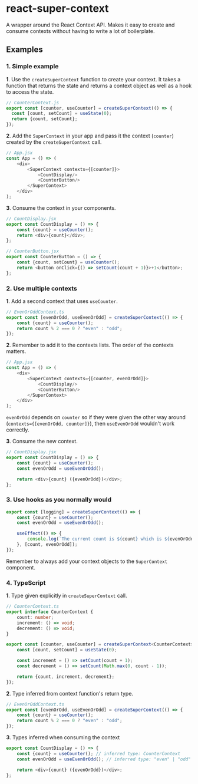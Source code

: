 # react-super-context

A wrapper around the React Context API. Makes it easy to create and consume contexts without having to write a lot of boilerplate.

## Examples

### 1. Simple example

**1**. Use the `createSuperContext` function to create your context. It takes a function that returns the state and returns a context object as well as a hook to access the state. 
```javascript
// CounterContext.js
export const [counter, useCounter] = createSuperContext(() => {
  const [count, setCount] = useState(0);
  return {count, setCount};
});
```
**2**. Add the `SuperContext` in your app and pass it the context (`counter`) created by the `createSuperContext` call. 
```javascript
// App.jsx
const App = () => (
    <div>
        <SuperContext contexts={[counter]}>
            <CountDisplay/>
            <CounterButton/>
        </SuperContext>
    </div>
);
```

**3**. Consume the context in your components.
```javascript
// CountDisplay.jsx
export const CountDisplay = () => {
    const {count} = useCounter();
    return <div>{count}</div>;
};

// CounterButton.jsx 
export const CounterButton = () => {
    const {count, setCount} = useCounter();
    return <button onClick={() => setCount(count + 1)}>+1</button>;
};
```

### 2. Use multiple contexts

**1**. Add a second context that uses `useCounter`.

```javascript
// EvenOrOddContext.ts
export const [evenOrOdd, useEvenOrOdd] = createSuperContext(() => {
    const {count} = useCounter();
    return count % 2 === 0 ? "even" : "odd";
});
```

**2**. Remember to add it to the contexts lists. The order of the contexts matters.
```javascript
// App.jsx
const App = () => (
    <div>
        <SuperContext contexts={[counter, evenOrOdd]}>
            <CountDisplay/>
            <CounterButton/>
        </SuperContext>
    </div>
);
```

`evenOrOdd` depends on `counter` so if they were given the other way around (`contexts={[evenOrOdd, counter]}`), then `useEvenOrOdd` wouldn't work correctly.

**3**. Consume the new context.

```javascript
// CountDisplay.jsx
export const CountDisplay = () => {
    const {count} = useCounter();
    const evenOrOdd = useEvenOrOdd();

    return <div>{count} ({evenOrOdd})</div>;
};
```

### 3. Use hooks as you normally would
```javascript
export const [logging] = createSuperContext(() => {
    const {count} = useCounter();
    const evenOrOdd = useEvenOrOdd();

    useEffect(() => {
        console.log(`The current count is ${count} which is ${evenOrOdd}`);
    }, [count, evenOrOdd]);
});
```

Remember to always add your context objects to the `SuperContext` component.

### 4. TypeScript

**1**. Type given explicitly in `createSuperContext` call.
```typescript
// CounterContext.ts
export interface CounterContext {
    count: number;
    increment: () => void;
    decrement: () => void;
}

export const [counter, useCounter] = createSuperContext<CounterContext>(() => {
    const [count, setCount] = useState(0);

    const increment = () => setCount(count + 1);
    const decrement = () => setCount(Math.max(0, count - 1));

    return {count, increment, decrement};
});
```

**2**. Type inferred from context function's return type.
```typescript
// EvenOrOddContext.ts
export const [evenOrOdd, useEvenOrOdd] = createSuperContext(() => {
    const {count} = useCounter();
    return count % 2 === 0 ? "even" : "odd";
});
```

**3**. Types inferred when consuming the context
```typescript jsx
export const CountDisplay = () => {
    const {count} = useCounter(); // inferred type: CounterContext
    const evenOrOdd = useEvenOrOdd(); // inferred type: "even" | "odd"

    return <div>{count} ({evenOrOdd})</div>;
};
```
